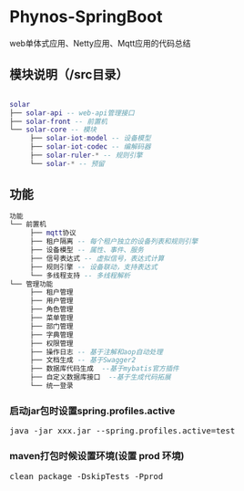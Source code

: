 # Phynos-SpringBoot
web单体式应用、Netty应用、Mqtt应用的代码总结

## 模块说明（/src目录）
```lua

solar
├── solar-api -- web-api管理接口
├── solar-front -- 前置机  
└── solar-core -- 模块  
     ├── solar-iot-model -- 设备模型
     ├── solar-iot-codec -- 编解码器       
     ├── solar-ruler-* -- 规则引擎  
     └── solar-* -- 预留   

```

## 功能
```lua
功能
└── 前置机  
     ├── mqtt协议
     ├── 租户隔离 -- 每个租户独立的设备列表和规则引擎
     ├── 设备模型 -- 属性、事件、服务  
     ├── 信号表达式 -- 虚拟信号，表达式计算  
     ├── 规则引擎 -- 设备联动，支持表达式                   
     └── 多线程支持 -- 多线程解析  
└── 管理功能  
     ├── 租户管理  
     ├── 用户管理  
     ├── 角色管理  
     ├── 菜单管理  
     ├── 部门管理  
     ├── 字典管理  
     ├── 权限管理  
     ├── 操作日志 -- 基于注解和aop自动处理  
     ├── 文档生成 -- 基于Swagger2  
     ├── 数据库代码生成  --基于mybatis官方插件  
     ├── 自定义数据库接口  --基于生成代码拓展  
     └── 统一登录  

```


### 启动jar包时设置spring.profiles.active
<pre>
java -jar xxx.jar --spring.profiles.active=test
</pre>
### maven打包时候设置环境(设置 prod 环境)
<pre>
clean package -DskipTests -Pprod
</pre>